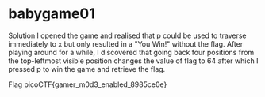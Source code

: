 # babygame01
Solution
I opened the game and realised that p could be used to traverse immediately to x but only resulted in a "You Win!" without the flag. After playing around for a while, I discovered that going back four positions from the top-leftmost visible position changes the value of flag to 64 after which I pressed p to win the game and retrieve the flag.

Flag
picoCTF{gamer_m0d3_enabled_8985ce0e}
